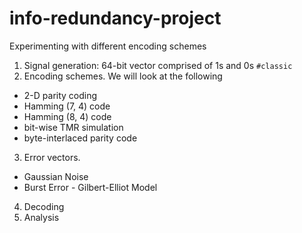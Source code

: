 # info-redundancy-project
Experimenting with different encoding schemes

1. Signal generation: 64-bit vector comprised of 1s and 0s `#classic`
2. Encoding schemes. We will look at the following
 * 2-D parity coding
 * Hamming (7, 4) code
 * Hamming (8, 4) code
 * bit-wise TMR simulation
 * byte-interlaced parity code
3. Error vectors.
 * Gaussian Noise  
 * Burst Error - Gilbert-Elliot Model 
4. Decoding
5. Analysis
